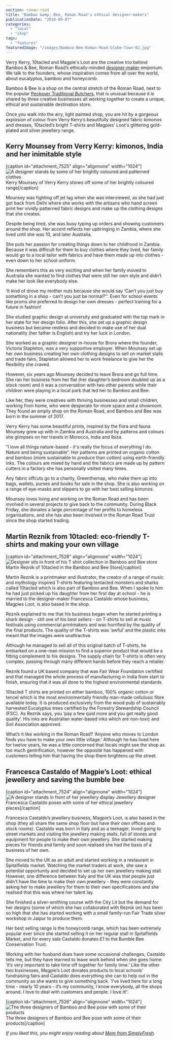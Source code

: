 ```yaml
---
section: roman-road
title: "Bamboo &amp; Bee, Roman Road's ethical designer-makers"
publicationDate: "2018-09-07"
categories: 
  - "local"
  - "shop"
tags: 
  - "features"
featuredImage: "/images/Bamboo-Bee-Roman-Road-Globe-Town-02.jpg"
---
```


Verry Kerry, 10tacled and Magpie's Loot are the creative trio behind Bamboo & Bee, Roman Road’s ethically-minded [designer-maker](https://romanroadlondon.com/urban-makers-designer-maker-markets/) emporium. We talk to the founders, whose inspiration comes from all over the world, about eucalyptus, bamboo and honeycomb.

Bamboo & Bee is a shop on the central stretch of the Roman Road, next to the popular [Peckover Traditional Butchers](https://romanroadlondon.com/peckover-butchers-roman-road-interview/), that is unusual because it is shared by three creative businesses all working together to create a unique, ethical and sustainable destination store.

Once you walk into the airy, light painted shop, you are hit by a gorgeous explosion of colour from Verry Kerry’s beautifully designed fabric kimonos and dresses, 10tacled’s bright T-shirts and Magpies’ Loot's glittering gold-plated and silver jewellery range.

## Kerry Mounsey from Verry Kerry: kimonos, India and her inimitable style

\[caption id="attachment\_7525" align="alignnone" width="1024"\]![A designer stands by some of her brightly coloured and patterned clothes](/images/Bamboo-Bee-Roman-Road-Globe-Town-Kerry-Mounsey-Verry-Kerry-1024x683.jpg) Kerry Mounsey of Verry Kerry shows off some of her brightly coloured range\[/caption\]

Mounsey was fighting off jet lag when she was interviewed, as she had just got back from Delhi where she works with the artisans who hand screen print her vividly patterned fabric designs and make up the clothing designs that she creates.

Despite being tired, she was busy typing up orders and showing customers around the shop. Her accent reflects her upbringing in Zambia, where she lived until she was 10, and later Australia.

She puts her passion for creating things down to her childhood in Zambia. Because it was difficult for them to buy clothes where they lived, her family would go to a local tailor with fabrics and have them made up into clothes - even down to her school uniform.

She remembers this as very exciting and when her family moved to Australia she wanted to find clothes that were still her own style and didn’t make her look like everybody else.

‘It kind of drove my mother nuts because she would say ‘Can’t you just buy something in a shop - can’t you just be normal?’'. Even for school events like proms she preferred to design her own dresses - perfect training for a future in fashion!

She studied graphic design at university and graduated with the top mark in her state for her design folio. After this, she set up a graphic design business but became restless and decided to make use of her dual nationality (her father is English) and try her luck in London.

She worked as a graphic designer in-house for Brora where the founder, Victoria Stapleton, was a very supportive employer. When Mounsey set up her own business creating her own clothing designs to sell on market stalls and trade fairs, Stapleton allowed her to work freelance to give her the flexibility she craved.

However, six years ago Mounsey decided to leave Brora and go full time. She ran her business from her flat (her daughter’s bedroom doubled up as a stock room) and it was a conversation with two other parents while their children were playing in a local park that led her to Bamboo and Bee.

Like her, they were creatives with thriving businesses and small children, working from home, who were desperate for more space and a showroom. They found an empty shop on the Roman Road, and Bamboo and Bee was born in the summer of 2017.

Verry Kerry has some beautiful prints, inspired by the flora and fauna Mounsey grew up with in Zambia and Australia and by patterns and colours she glimpses on her travels in Morocco, India and Ibiza.

“I love all things nature-based - it's really the focus of everything I do. Nature and being sustainable”. Her patterns are printed on organic cotton and bamboo (more sustainable to produce than cotton) using earth-friendly inks. The colours are mixed by hand and the fabrics are made up by pattern cutters in a factory she has personally visited many times.

Any fabric offcuts go to a charity, Greenthemap, who make them up into bags, wallets, purses and books for sale in the shop. She is also working on a range of eye-masks and slippers to go with her best selling kimonos.

Mounsey loves living and working on the Roman Road and has been involved in several projects to give back to the community. During Black Friday, she donates a large percentage of her profits to homeless organisations, and she has also been involved in the Roman Road Trust since the shop started trading.

## Martin Reznik from 10tacled: eco-friendly T-shirts and making your own village

\[caption id="attachment\_7528" align="alignnone" width="1024"\]![Designer sits in front of his T shirt collection in Bamboo and Bee store](/images/Bamboo-Bee-Globe-Town-Roman-Road-E2-10tacled-Martin-Resnik-1024x744.jpg) Martin Reznik of 10tacled in the Bamboo and Bee Store\[/caption\]

Martin Reznik is a printmaker and illustrator, the creator of a range of music and mythology inspired T-shirts featuring tentacled monsters and sharks called 10tacled which is also part of Bamboo and Bee. When I spoke to him he had just picked up his daughter from her first day at school - he is married to the designer-maker Francesca Castaldo whose business, Magpies Loot, is also based in the shop.

Reznik explained to me that his business began when he started printing a shark design - still one of his best sellers - on T-shirts to sell at music festivals using commercial printmakers and was horrified by the quality of the final products. The quality of the T-shirts was ‘awful’ and the plastic inks meant that the images were unattractive.

Although he managed to sell all of this original batch of T-shirts, he embarked on a one-man mission to find a superior product that would be a fitting complement to his designs. The supply chain for T-shirts is often very complex, passing through many different hands before they reach a retailer.

Reznik found a UK based company that was Fair Wear Foundation certified and that managed the whole process of manufacturing in India from start to finish, ensuring that it was all done to the highest environmental standards.

10tacled T shirts are printed on either bamboo, 100% organic cotton or tencel which is the most environmentally friendly man-made cellulosic fibre available today. It is produced exclusively from the wood pulp of sustainably harvested Eucalyptus trees certified by the Forestry Stewardship Council (FSC). As Reznik says, you ‘pay a few quid more and you get really good quality’. His inks are Australian water-based inks which are non-toxic and Soil Association approved.

What’s it like working in the Roman Road? ‘Anyone who moves to London finds you have to make your own little village.’ Although he has lived here for twelve years, he was a little concerned that locals might see the shop as too much gentrification, however the opposite has happened with customers telling him that having the shop there brightens up the street.

## Francesca Castaldo of Magpie’s Loot: ethical jewellery and saving the bumble bee

\[caption id="attachment\_7524" align="alignnone" width="1024"\]![A designer stands in front of her jewellery display](/images/Bamboo-Bee-Roman-Road-Globe-Town-Magpies-Loot-Francesca-1024x683.jpg) Jewellery designer Francesca Castaldo poses with some of her ethical jewellery pieces\[/caption\]

Francesca Castaldo’s jewellery business, Magpie’s Loot, is also based in the shop (they all share the same shop floor but have their own offices and stock rooms). Castaldo was born in Italy and as a teenager, loved going to street markets and visiting the jewellery making stalls, full of stones and equipment for people to make their own jewellery. She started making pieces for friends and family and soon realised she had the basis of a business of her own.

She moved to the UK as an adult and started working in a restaurant in Spitalfields market. Watching the market traders at work, she saw a potential opportunity and decided to set up her own jewellery making stall.  
However, one difference between Italy and the UK was that people just didn’t have the time to make their own jewellery - they were constantly asking her to make jewellery for them to their own specifications and she realised that this was where her talent lay.

She finished a silver-smithing course with the City Lit but the demand for her designs (some of which she has collaborated with Reznik on) has been so high that she has started working with a small family-run Fair Trade silver workshop in Jaipur to produce them.

Her best selling range is the honeycomb range, which has been extremely popular ever since she started selling it on her regular stall in Spitalfields Market, and for every sale Castaldo donates £1 to the Bumble Bee Conservation Trust.

Working with her husband does have some occasional challenges, Castaldo tells me, but they have learned to leave work behind when she goes home: ‘it’s very important to take time off together for family time.’ Like the other two businesses, Magpie’s Loot donates products to local schools’ fundraising fairs and Castaldo does everything she can to help out in the community as she wants to give something back. ‘I’ve lived here for a long time - nearly 10 years - it’s my community, I know everybody, all the shops around. I love to deal with customers and people. I love it!’.

\[caption id="attachment\_7526" align="alignnone" width="1024"\]![The three designers of Bamboo and Bee pose with some of their products](/images/Bamboo-Bee-Roman-Road-Globe-Town-05-1024x683.jpg) The three designers of Bamboo and Bee pose with some of their products\[/caption\]

_If you liked this, you might enjoy reading about [Mem from SimplyFresh](https://romanroadlondon.com/simply-fresh-globe-town-mehmet-guzel-interview/)._

